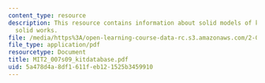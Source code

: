 ```yaml
---
content_type: resource
description: This resource contains information about solid models of kit parts in
  solid works.
file: /media/https%3A/open-learning-course-data-rc.s3.amazonaws.com/2-007-design-and-manufacturing-i-spring-2009/5a478d4a8df1611feb121525b3459910_MIT2_007s09_kitdatabase.pdf
file_type: application/pdf
resourcetype: Document
title: MIT2_007s09_kitdatabase.pdf
uid: 5a478d4a-8df1-611f-eb12-1525b3459910
---
```

